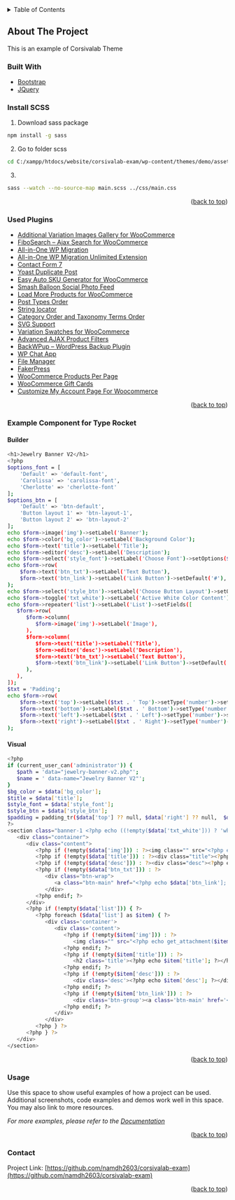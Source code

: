 <div id="top"></div>
<!--
*** Thanks for checking out the Best-README-Template. If you have a suggestion
*** that would make this better, please fork the repo and create a pull request
*** or simply open an issue with the tag "enhancement".
*** Don't forget to give the project a star!
*** Thanks again! Now go create something AMAZING! :D
-->

<!-- PROJECT SHIELDS -->
<!--
*** I'm using markdown "reference style" links for readability.
*** Reference links are enclosed in brackets [ ] instead of parentheses ( ).
*** See the bottom of this document for the declaration of the reference variables
*** for contributors-url, forks-url, etc. This is an optional, concise syntax you may use.
*** https://www.markdownguide.org/basic-syntax/#reference-style-links
-->
<!-- [![Contributors][contributors-shield]][contributors-url]
[![Forks][forks-shield]][forks-url]
[![Stargazers][stars-shield]][stars-url]
[![Issues][issues-shield]][issues-url]
[![MIT License][license-shield]][license-url]
[![LinkedIn][linkedin-shield]][linkedin-url] -->

<!-- PROJECT LOGO -->
<!-- <br />
<div align="center">
  <a href="https://github.com/github_username/repo_name">
    <img src="images/logo.png" alt="Logo" width="80" height="80">
  </a>

<h3 align="center">project_title</h3>

  <p align="center">
    project_description
    <br />
    <a href="https://github.com/github_username/repo_name"><strong>Explore the docs »</strong></a>
    <br />
    <br />
    <a href="https://github.com/github_username/repo_name">View Demo</a>
    ·
    <a href="https://github.com/github_username/repo_name/issues">Report Bug</a>
    ·
    <a href="https://github.com/github_username/repo_name/issues">Request Feature</a>
  </p>
</div> -->

<!-- TABLE OF CONTENTS -->
<details>
  <summary>Table of Contents</summary>
  <ol>
    <li>
      <a href="#about-the-project">About The Project</a>
      <ul>
        <li><a href="#built-with">Built With</a></li>
      </ul>
    </li>
    <li>
      <a href="#getting-started">Getting Started</a>
      <ul>
        <li><a href="#prerequisites">Prerequisites</a></li>
        <li><a href="#installation">Installation</a></li>
      </ul>
    </li>
    <li><a href="#usage">Usage</a></li>
    <li><a href="#roadmap">Roadmap</a></li>
    <li><a href="#contributing">Contributing</a></li>
    <li><a href="#license">License</a></li>
    <li><a href="#contact">Contact</a></li>
    <li><a href="#acknowledgments">Acknowledgments</a></li>
  </ol>
</details>

<!-- ABOUT THE PROJECT -->

## About The Project

This is an example of Corsivalab Theme

### Built With

- [Bootstrap](https://getbootstrap.com)
- [JQuery](https://jquery.com)

### Install SCSS

1. Download sass package

```sh
npm install -g sass
```

2. Go to folder scss

```sh
cd C:/xampp/htdocs/website/corsivalab-exam/wp-content/themes/demo/assets/scss
```

3.

```sh
sass --watch --no-source-map main.scss ../css/main.css
```

<p align="right">(<a href="#top">back to top</a>)</p>

### Used Plugins

- [Additional Variation Images Gallery for WooCommerce](https://wordpress.org/plugins/woo-variation-gallery/)
- [FiboSearch – Ajax Search for WooCommerce](https://wordpress.org/plugins/ajax-search-for-woocommerce/)
- [All-in-One WP Migration](https://wordpress.org/plugins/all-in-one-wp-migration/)
- [All-in-One WP Migration Unlimited Extension](https://hnamcoder.com/themes-va-plugins/all-in-one-wp-migration-unlimited-extension/)
- [Contact Form 7](https://wordpress.org/plugins/contact-form-7)
- [Yoast Duplicate Post](https://wordpress.org/plugins/duplicate-post)
- [Easy Auto SKU Generator for WooCommerce](https://wordpress.org/plugins/easy-woocommerce-auto-sku-generator)
- [Smash Balloon Social Photo Feed](https://wordpress.org/plugins/instagram-feed)
- [Load More Products for WooCommerce](https://wordpress.org/plugins/load-more-products-for-woocommerce)
- [Post Types Order](https://wordpress.org/plugins/post-types-order)
- [String locator](https://wordpress.org/plugins/string-locator)
- [Category Order and Taxonomy Terms Order](https://wordpress.org/plugins/taxonomy-terms-order)
- [SVG Support](https://wordpress.org/plugins/svg-support)
- [Variation Swatches for WooCommerce](https://wordpress.org/plugins/woo-variation-swatches)
- [Advanced AJAX Product Filters](https://wordpress.org/plugins/woocommerce-ajax-filters)
- [BackWPup – WordPress Backup Plugin](https://wordpress.org/plugins/backwpup)
- [WP Chat App](https://wordpress.org/plugins/wp-whatsapp)
- [File Manager](https://wordpress.org/plugins/wp-file-manager)
- [FakerPress](https://wordpress.org/plugins/fakerpress)
- [WooCommerce Products Per Page](https://wordpress.org/plugins/woocommerce-products-per-page)
- [WooCommerce Gift Cards](https://woocommerce.com/products/gift-cards/)
- [Customize My Account Page For Woocommerce](https://hnamcoder.com/themes-va-plugins/customize-my-account-page-for-woocommerce/)

<p align="right">(<a href="#top">back to top</a>)</p>

### Example Component for Type Rocket

#### Builder

```sh
<h1>Jewelry Banner V2</h1>
<?php
$options_font = [
	'Default' => 'default-font',
	'Carolissa' => 'carolissa-font',
	'Cherlotte' => 'cherlotte-font'
];
$options_btn = [
	'Default' => 'btn-default',
	'Button layout 1' => 'btn-layout-1',
	'Button layout 2' => 'btn-layout-2'
];
echo $form->image('img')->setLabel('Banner');
echo $form->color('bg_color')->setLabel('Background Color');
echo $form->text('title')->setLabel('Title');
echo $form->editor('desc')->setLabel('Description');
echo $form->select('style_font')->setLabel('Choose Font')->setOptions($options_font)->setSetting('default', 'default-font');
echo $form->row(
    $form->text('btn_txt')->setLabel('Text Button'),
    $form->text('btn_link')->setLabel('Link Button')->setDefault('#'),
);
echo $form->select('style_btn')->setLabel('Choose Button Layout')->setOptions($options_btn)->setSetting('default', 'btn-default');
echo $form->toggle('txt_white')->setLabel('Active White Color Content');
echo $form->repeater('list')->setLabel('List')->setFields([
   $form->row(
      $form->column(
         $form->image('img')->setLabel('Image'),
      ),
      $form->column(
         $form->text('title')->setLabel('Title'),
         $form->editor('desc')->setLabel('Description'),
         $form->text('btn_txt')->setLabel('Text Button'),
         $form->text('btn_link')->setLabel('Link Button')->setDefault('#'),
      ),
   ),
]);
$txt = 'Padding';
echo $form->row(
	$form->text('top')->setLabel($txt . ' Top')->setType('number')->setHelp('rem'),
	$form->text('bottom')->setLabel($txt . ' Bottom')->setType('number')->setHelp('rem'),
	$form->text('left')->setLabel($txt . ' Left')->setType('number')->setHelp('rem'),
	$form->text('right')->setLabel($txt . ' Right')->setType('number')->setHelp('rem'),
);
```

#### Visual

```sh
<?php
if (current_user_can('administrator')) {
   $path = 'data="jewelry-banner-v2.php"';
   $name = ' data-name="Jewelry Banner V2"';
}
$bg_color = $data['bg_color'];
$title = $data['title'];
$style_font = $data['style_font'];
$style_btn = $data['style_btn'];
$padding = padding_tr($data['top'] ?? null, $data['right'] ?? null,  $data['bottom'] ?? null,  $data['left'] ?? null);
?>
<section class="banner-1 <?php echo ((!empty($data['txt_white'])) ? 'white-text' : ''); ?>" <?php echo (!empty($path)?$path.$name:''); ?> style="background-image: url('<?php echo get_attachment($data['img'])['src']; ?>'); background-size:cover; background-position: center center;<?php echo (!empty($bg_color) ? 'background-color:' . $bg_color . ';' : ''); ?><?php echo $padding; ?>">
   <div class="container">
      <div class="content">
         <?php if (!empty($data['img'])) : ?><img class="" src="<?php echo get_attachment($data['img'])['src']; ?>" alt="" /><?php endif; ?>
         <?php if (!empty($data['title'])) : ?><div class="title"><?php echo $data['title']; ?></div><?php endif; ?>
         <?php if (!empty($data['desc'])) : ?><div class="desc"><?php echo $data['desc']; ?></div><?php endif; ?>
         <?php if (!empty($data['btn_txt'])) : ?>
            <div class="btn-wrap">
               <a class="btn-main" href="<?php echo $data['btn_link']; ?>"><?php echo $data['btn_txt']; ?></a>
            </div>
         <?php endif; ?>
      </div>
      <?php if (!empty($data['list'])) { ?>
         <?php foreach ($data['list'] as $item) { ?>
            <div class='container'>
               <div class='content'>
                  <?php if (!empty($item['img'])) : ?>
                     <img class="" src="<?php echo get_attachment($item['img'])['src']; ?>" alt="" />
                  <?php endif; ?>
                  <?php if (!empty($item['title'])) : ?>
                     <h2 class='title'><?php echo $item['title']; ?></h2>
                  <?php endif; ?>
                  <?php if (!empty($item['desc'])) : ?>
                     <div class='desc'><?php echo $item['desc']; ?></div>
                  <?php endif; ?>
                  <?php if (!empty($item['btn_link'])) : ?>
                     <div class='btn-group'><a class='btn-main' href='<?php echo $item['btn_link']; ?>'><?php echo $item['btn_txt']; ?></a></div>
                  <?php endif; ?>
               </div>
            </div>
         <?php } ?>
      <?php } ?>
   </div>
</section>
```

<p align="right">(<a href="#top">back to top</a>)</p>

<!-- USAGE EXAMPLES -->

### Usage

Use this space to show useful examples of how a project can be used. Additional screenshots, code examples and demos work well in this space. You may also link to more resources.

_For more examples, please refer to the [Documentation](https://example.com)_

<p align="right">(<a href="#top">back to top</a>)</p>

<!-- CONTACT -->

### Contact

<!-- Your Name - [@twitter_handle](https://twitter.com/twitter_handle) - email@email_client.com -->

Project Link: [https://github.com/namdh2603/corsivalab-exam](https://github.com/namdh2603/corsivalab-exam)

<p align="right">(<a href="#top">back to top</a>)</p>

<!-- MARKDOWN LINKS & IMAGES -->
<!-- https://www.markdownguide.org/basic-syntax/#reference-style-links -->

[contributors-shield]: https://img.shields.io/github/contributors/github_username/repo_name.svg?style=for-the-badge
[contributors-url]: https://github.com/github_username/repo_name/graphs/contributors
[forks-shield]: https://img.shields.io/github/forks/github_username/repo_name.svg?style=for-the-badge
[forks-url]: https://github.com/github_username/repo_name/network/members
[stars-shield]: https://img.shields.io/github/stars/github_username/repo_name.svg?style=for-the-badge
[stars-url]: https://github.com/github_username/repo_name/stargazers
[issues-shield]: https://img.shields.io/github/issues/github_username/repo_name.svg?style=for-the-badge
[issues-url]: https://github.com/github_username/repo_name/issues
[license-shield]: https://img.shields.io/github/license/github_username/repo_name.svg?style=for-the-badge
[license-url]: https://github.com/github_username/repo_name/blob/master/LICENSE.txt
[linkedin-shield]: https://img.shields.io/badge/-LinkedIn-black.svg?style=for-the-badge&logo=linkedin&colorB=555
[linkedin-url]: https://linkedin.com/in/linkedin_username
[product-screenshot]: images/screenshot.png
